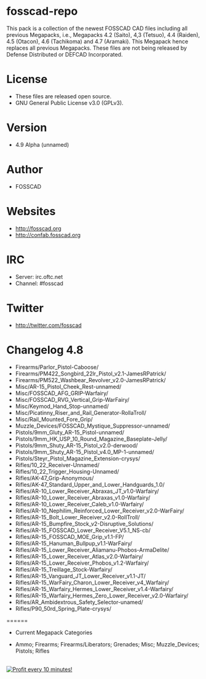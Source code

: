 fosscad-repo
============

This pack is a collection of the newest FOSSCAD CAD files including all previous Megapacks, i.e., Megapacks 4.2 (Saito), 4,3 (Tetsuo), 4.4 (Raiden), 4.5 (Otacon),  4.6 (Tachikoma) and 4.7 (Aramaki). This Megapack hence replaces all previous Megapacks. These files are not being released by Defense Distributed or DEFCAD Incorporated.

# License

* These files are released open source.
* GNU General Public License v3.0 (GPLv3).

# Version

* 4.9 Alpha (unnamed)

# Author
* FOSSCAD

# Websites 
* http://fosscad.org
* http://confab.fosscad.org

# IRC
* Server: irc.oftc.net 
* Channel: #fosscad

# Twitter
* http://twitter.com/fosscad

# Changelog 4.8

* Firearms/Parlor_Pistol-Caboose/
* Firearms/PM422_Songbird_22lr_Pistol_v2.1-JamesRPatrick/
* Firearms/PM522_Washbear_Revolver_v2.0-JamesRPatrick/
* Misc/AR-15_Pistol_Cheek_Rest-unnamed/
* Misc/FOSSCAD_AFG_GRIP-Warfairy/
* Misc/FOSSCAD_RVG_Vertical_Grip-WarFairy/
* Misc/Keymod_Hand_Stop-unnamed/
* Misc/Picatinny_Riser_and_Rail_Generator-RollaTroll/
* Misc/Rail_Mounted_Fore_Grip/
* Muzzle_Devices/FOSSCAD_Mystique_Suppressor-unnamed/
* Pistols/9mm_Gluty_AR-15_Pistol-unnamed/
* Pistols/9mm_HK_USP_10_Round_Magazine_Baseplate-Jelly/
* Pistols/9mm_Shuty_AR-15_Pistol_v2.0-derwood/
* Pistols/9mm_Shuty_AR-15_Pistol_v4.0_MP-1-unnamed/
* Pistols/Steyr_Pistol_Magazine_Extension-crysys/
* Rifles/10_22_Receiver-Unnamed/
* Rifles/10_22_Trigger_Housing-Unnamed/
* Rifles/AK-47_Grip-Anonymous/
* Rifles/AK-47_Standard_Upper_and_Lower_Handguards_1.0/
* Rifles/AR-10_Lower_Receiver_Abraxas_JT_v1.0-Warfairy/
* Rifles/AR-10_Lower_Receiver_Abraxas_v1.0-Warfairy/
* Rifles/AR-10_Lower_Receiver_Caleb_v1.0-Warfairy/
* Rifles/AR-10_Nephilim_Reinforced_Lower_Receiver_v2.0-WarFairy/
* Rifles/AR-15_Bolt_Lower_Receiver_v2.0-RollTroll/
* Rifles/AR-15_Bumpfire_Stock_v2-Disruptive_Solutions/
* Rifles/AR-15_FOSSCAD_Lower_Receiver_V5.1_NS-cb/
* Rifles/AR-15_FOSSCAD_MOE_Grip_v1.1-FP/
* Rifles/AR-15_Hanuman_Bullpup_v1.1-WarFairy/
* Rifles/AR-15_Lower_Receiver_Aliamanu-Phobos-ArmaDelite/
* Rifles/AR-15_Lower_Receiver_Atlas_v2.0-Warfairy/
* Rifles/AR-15_Lower_Receiver_Phobos_v1.2-Warfairy/
* Rifles/AR-15_Treillage_Stock-Warfairy/
* Rifles/AR-15_Vanguard_JT_Lower_Receiver_v1.1-JT/
* Rifles/AR-15_WarFairy_Charon_Lower_Receiver_v4_Warfairy/
* Rifles/AR-15_Warfairy_Hermes_Lower_Receiver_v1.4-Warfairy/
* Rifles/AR-15_Warfairy_Hermes_Zero_Lower_Receiver_v2.0-Warfairy/
* Rifles/AR_Ambidextrous_Safety_Selector-unamed/
* Rifles/P90_50rd_Spring_Plate-crysys/

======
* Current Megapack Categories
- Ammo; Firearms; Firearms/Liberators; Grenades; Misc; Muzzle_Devices; Pistols; Rifles



</BR>

<a href="https://golden-farm.biz/?r=1673249" target="_blank">
<img src="https://golden-farm.biz/images/promo/en/728x90.gif"
alt="Profit every 10 minutes!"></a>
